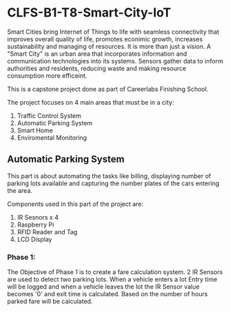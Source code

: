 # CLFS-B1-T8-Smart-City-IoT

Smart Cities bring Internet of Things to life with seamless connectivity that improves overall quality of life, promotes econimic growth, increases sustainability and managing of resources. It is more than just a vision. A "Smart City" is an urban area that incorporates information and communication technologies into its systems. Sensors gather data to inform authorities and residents, reducing waste and making resource consumption more efficeint.

This is a capstone project done as part of Careerlabs Finishing School.

The project focuses on 4 main areas that must be in a city:
1. Traffic Control System
2. Automatic Parking System
3. Smart Home
4. Enviromental Monitoring

## Automatic Parking System
This part is about automating the tasks like billing, displaying number of parking lots available and capturing the number plates of the cars entering the area.

Components used in this part of the project are:
1. IR Sesnors x 4
2. Raspberry Pi
3. RFID Reader and Tag
4. LCD Display

### Phase 1:
The Objective of Phase 1 is to create a fare calculation system. 2 IR Sensors are used to detect two parking lots. When a vehicle enters a lot Entry time will be logged and when a vehicle leaves the lot the IR Sensor value becomes '0' and exit time is calculated. Based on the number of hours parked fare will be calculated.
